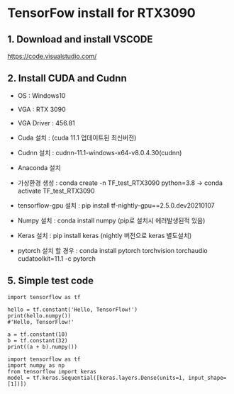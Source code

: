 # TensorFow install for RTX3090

## 1. Download and install VSCODE 

https://code.visualstudio.com/

## 2. Install CUDA and Cudnn

- OS : Windows10

- VGA : RTX 3090

- VGA Driver : 456.81

- Cuda 설치 :   (cuda 11.1 업데이트된 최신버전)

- Cudnn 설치 : cudnn-11.1-windows-x64-v8.0.4.30(cudnn)

- Anaconda 설치

- 가상환경 생성 : conda create -n TF_test_RTX3090 python=3.8 -> conda activate TF_test_RTX3090

- tensorflow-gpu 설치 : pip install tf-nightly-gpu==2.5.0.dev20210107 

- Numpy 설치 : conda install numpy (pip로 설치시 에러발생된적 있음)

- Keras 설치 : pip install keras (nightly 버전으로 keras 별도설치)

- pytorch 설치 할 경우 : conda install pytorch torchvision torchaudio cudatoolkit=11.1 -c pytorch


## 5. Simple test code
```
import tensorflow as tf

hello = tf.constant('Hello, TensorFlow!')
print(hello.numpy())
#'Hello, TensorFlow!'

a = tf.constant(10)
b = tf.constant(32)
print((a + b).numpy())
```

```
import tensorflow as tf  
import numpy as np  
from tensorflow import keras  
model = tf.keras.Sequential([keras.layers.Dense(units=1, input_shape=[1])])
```


